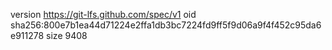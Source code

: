 version https://git-lfs.github.com/spec/v1
oid sha256:800e7b1ea44d71224e2ffa1db3bc7224fd9ff5f9d06a9f4f452c95da6e911278
size 9408

